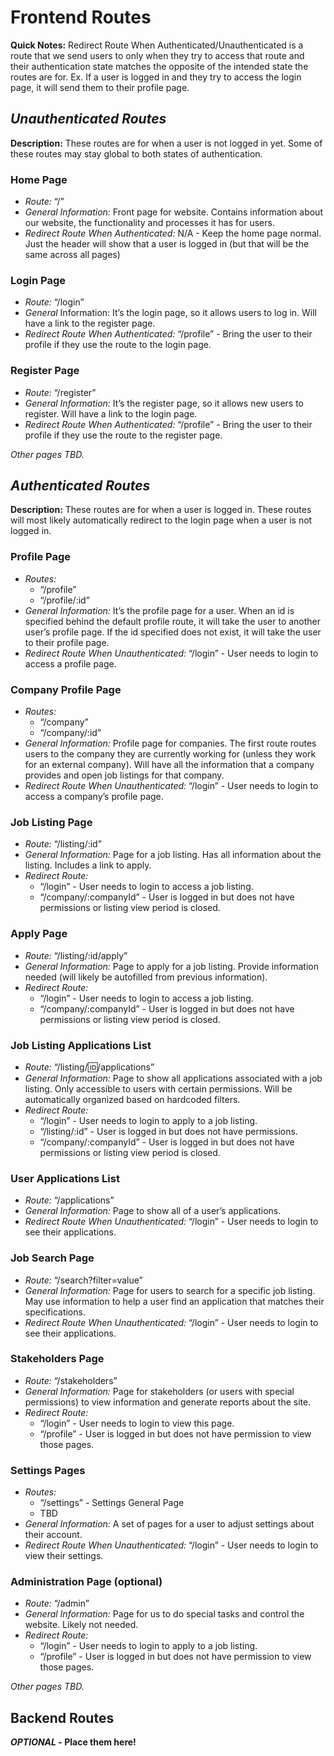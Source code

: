 # Frontend Routes
**Quick Notes:** Redirect Route When Authenticated/Unauthenticated is a route that we send users to only when they try to access that route and their authentication state matches the opposite of the intended state the routes are for. Ex. If a user is logged in and they try to access the login page, it will send them to their profile page.

## *Unauthenticated Routes*
**Description:** These routes are for when a user is not logged in yet. Some of these routes may stay global to both states of authentication.

### Home Page
* *Route:* “/”
* *General Information:* Front page for website. Contains information about our website, the functionality and processes it has for users.
* *Redirect Route When Authenticated:* N/A - Keep the home page normal. Just the header will show that a user is logged in (but that will be the same across all pages)

### Login Page
* *Route:* “/login”
* *General* Information: It’s the login page, so it allows users to log in. Will have a link to the register page.
* *Redirect Route When Authenticated:* “/profile” - Bring the user to their profile if they use the route to the login page.

### Register Page
* *Route:* “/register”
* *General Information:* It’s the register page, so it allows new users to register. Will have a link to the login page.
* *Redirect Route When Authenticated:* “/profile” - Bring the user to their profile if they use the route to the register page.

*Other pages TBD.*

## *Authenticated Routes*
**Description:** These routes are for when a user is logged in. These routes will most likely automatically redirect to the login page when a user is not logged in.

### Profile Page
* *Routes:*
    * “/profile”
    * “/profile/:id”
* *General Information:* It’s the profile page for a user. When an id is specified behind the default profile route, it will take the user to another user’s profile page. If the id specified does not exist, it will take the user to their profile page.
* *Redirect Route When Unauthenticated:* “/login” - User needs to login to access a profile page.

### Company Profile Page
* *Routes:*
    * “/company”
    * “/company/:id”
* *General Information:* Profile page for companies. The first route routes users to the company they are currently working for (unless they work for an external company). Will have all the information that a company provides and open job listings for that company.
* *Redirect Route When Unauthenticated:* “/login” - User needs to login to access a company’s profile page.

### Job Listing Page
* *Route:* “/listing/:id”
* *General Information:* Page for a job listing. Has all information about the listing. Includes a link to apply.
* *Redirect Route:*
    * “/login” - User needs to login to access a job listing.
    * “/company/:companyId” - User is logged in but does not have permissions or listing view period is closed.

### Apply Page
* *Route:* “/listing/:id/apply”
* *General Information:* Page to apply for a job listing. Provide information needed (will likely be autofilled from previous information).
* *Redirect Route:*
    * “/login” - User needs to login to access a job listing.
    * “/company/:companyId” - User is logged in but does not have permissions or listing view period is closed.

### Job Listing Applications List
* *Route:* “/listing/:id:/applications”
* *General Information:* Page to show all applications associated with a job listing. Only accessible to users with certain permissions. Will be automatically organized based on hardcoded filters.
* *Redirect Route:*
    * “/login” - User needs to login to apply to a job listing.
    * “/listing/:id” - User is logged in but does not have permissions.
    * “/company/:companyId” - User is logged in but does not have permissions or listing view period is closed.

### User Applications List
* *Route:* “/applications”
* *General Information:* Page to show all of a user’s applications.
* *Redirect Route When Unauthenticated:* “/login” - User needs to login to see their applications.

### Job Search Page
* *Route:* “/search?filter=value”
* *General Information:* Page for users to search for a specific job listing. May use information to help a user find an application that matches their specifications.
* *Redirect Route When Unauthenticated:* “/login” - User needs to login to see their applications.

### Stakeholders Page
* *Route:* “/stakeholders”
* *General Information:* Page for stakeholders (or users with special permissions) to view information and generate reports about the site.
* *Redirect Route:*
    * “/login” - User needs to login to view this page.
    * “/profile” - User is logged in but does not have permission to view those pages.

### Settings Pages
* *Routes:*
    * “/settings” - Settings General Page
    * TBD
* *General Information:* A set of pages for a user to adjust settings about their account.
* *Redirect Route When Unauthenticated:* “/login” - User needs to login to view their settings.

### Administration Page (optional)
* *Route:* “/admin”
* *General Information:* Page for us to do special tasks and control the website. Likely not needed.
* *Redirect Route:*
    * “/login” - User needs to login to apply to a job listing.
    * “/profile” - User is logged in but does not have permission to view those pages.

*Other pages TBD.*

## Backend Routes
__*OPTIONAL* - Place them here!__

